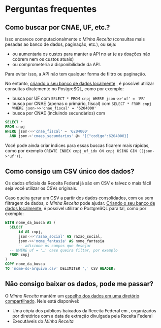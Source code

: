 # Perguntas frequentes

## Como buscar por CNAE, UF, etc.?

Isso encarece computacionalmente o _Minha Receita_ (consultas mais pesadas ao banco de dados, paginação, etc.), ou seja:
* ou aumentaria os custos para manter a API no ar (e as doações não cobrem nem os custos atuais)
* ou comprometeria a disponibilidade da API.

Para evitar isso, a API não tem qualquer forma de filtro ou paginação.

No entanto, [criando o seu banco de dados localmente](servidor.md) , é possível utilizar consultas diratemente no PostgreSQL, como por exemplo:

* busca por UF com `SELECT * FROM cnpj WHERE json->>'uf' = 'PR'`
* busca por CNAE (apenas o primário, fiscal) com `SELECT * FROM cnpj WHERE json->>'cnae_fiscal' = '6204000'`
* busca por CNAE (incluindo secundários) com

```sql
SELECT *
FROM cnpj
WHERE json->>'cnae_fiscal' = '6204000'
  AND json->'cnaes_secundarios' @> '[{"codigo":6204000}]
```

Você pode ainda criar índices para essas buscas ficarem mais rápidas, como por exemplo `CREATE INDEX cnpj_uf_idx ON cnpj USING GIN ((json->'uf'))`.

## Como consigo um CSV único dos dados?

Os dados oficiais da Receita Federal já são em CSV e talvez o mais fácil seja você utilizar os CSVs originais.

Caso queira gerar um CSV a partir dos dados consolidados, com ou sem filtragem de dados, o _Minha Receita_ pode ajudar. [Criando o seu banco de dados localmente](servidor.md), é possível utilizar o PostgreSQL para tal, como por exemplo:

```sql
WITH nome_da_busca AS (
  SELECT
      id AS cnpj,
      json->>'razao_social' AS razao_social,
      json->>'nome_fantasia' AS nome_fantasia
      -- adicione os campos que desejar
  -- WHERE uf = '…' caso queira filtar, por exemplo
  FROM cnpj
)
COPY nome_da_busca
TO 'nome-do-arquivo.csv' DELIMITER ',' CSV HEADER;
```

## Não consigo baixar os dados, pode me passar?

O _Minha Receita_ mantém um [espelho dos dados em uma diretório compartilhado](https://mirror.minhareceita.org). Nele está disponível:

* Uma cópia dos públicos baixados da Receita Federal em , organizados por diretórios com a data de extração divulgada pela Receita Federal
* Executáveis do _Minha Receita_

<script data-goatcounter="https://analytics.minhareceita.org" async src="//analytics.minhareceita.org/count.js"></script>
